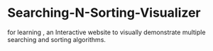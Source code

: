 # Searching-N-Sorting-Visualizer
for learning ,  an Interactive website to visually demonstrate multiple searching and sorting  algorithms.
